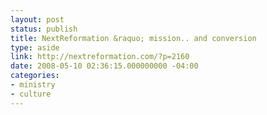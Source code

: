 ```yaml
---
layout: post
status: publish
title: NextReformation &raquo; mission.. and conversion
type: aside
link: http://nextreformation.com/?p=2160
date: 2008-05-10 02:36:15.000000000 -04:00
categories:
- ministry
- culture
---
```


